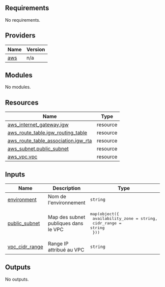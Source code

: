 ## Requirements

No requirements.

## Providers

| Name | Version |
|------|---------|
| <a name="provider_aws"></a> [aws](#provider\_aws) | n/a |

## Modules

No modules.

## Resources

| Name | Type |
|------|------|
| [aws_internet_gateway.igw](https://registry.terraform.io/providers/hashicorp/aws/latest/docs/resources/internet_gateway) | resource |
| [aws_route_table.igw_routing_table](https://registry.terraform.io/providers/hashicorp/aws/latest/docs/resources/route_table) | resource |
| [aws_route_table_association.igw_rta](https://registry.terraform.io/providers/hashicorp/aws/latest/docs/resources/route_table_association) | resource |
| [aws_subnet.public_subnet](https://registry.terraform.io/providers/hashicorp/aws/latest/docs/resources/subnet) | resource |
| [aws_vpc.vpc](https://registry.terraform.io/providers/hashicorp/aws/latest/docs/resources/vpc) | resource |

## Inputs

| Name | Description | Type | Default | Required |
|------|-------------|------|---------|:--------:|
| <a name="input_environment"></a> [environment](#input\_environment) | Nom de l'environnement | `string` | n/a | yes |
| <a name="input_public_subnet"></a> [public\_subnet](#input\_public\_subnet) | Map des subnet publiques dans le VPC | <pre>map(object({<br>    availability_zone = string,<br>    cidr_range        = string<br>  }))</pre> | n/a | yes |
| <a name="input_vpc_cidr_range"></a> [vpc\_cidr\_range](#input\_vpc\_cidr\_range) | Range IP attribué au VPC | `string` | n/a | yes |

## Outputs

No outputs.
